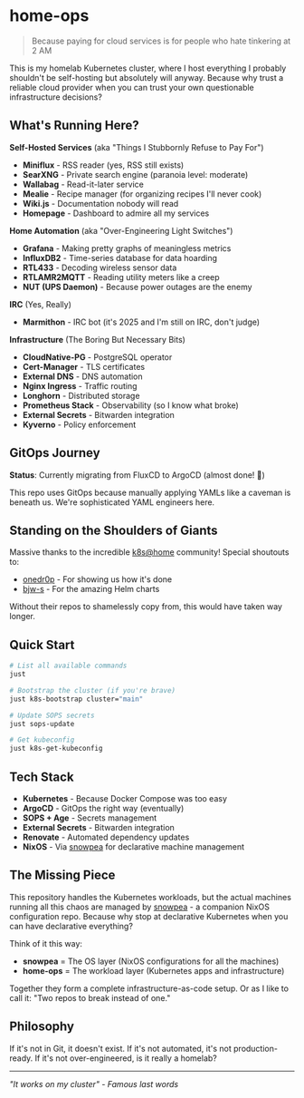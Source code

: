 # home-ops

> Because paying for cloud services is for people who hate tinkering at 2 AM

This is my homelab Kubernetes cluster, where I host everything I probably shouldn't be self-hosting but absolutely will anyway. Because why trust a reliable cloud provider when you can trust your own questionable infrastructure decisions?

## What's Running Here?

**Self-Hosted Services** (aka "Things I Stubbornly Refuse to Pay For")
- **Miniflux** - RSS reader (yes, RSS still exists)
- **SearXNG** - Private search engine (paranoia level: moderate)
- **Wallabag** - Read-it-later service
- **Mealie** - Recipe manager (for organizing recipes I'll never cook)
- **Wiki.js** - Documentation nobody will read
- **Homepage** - Dashboard to admire all my services

**Home Automation** (aka "Over-Engineering Light Switches")
- **Grafana** - Making pretty graphs of meaningless metrics
- **InfluxDB2** - Time-series database for data hoarding
- **RTL433** - Decoding wireless sensor data
- **RTLAMR2MQTT** - Reading utility meters like a creep
- **NUT (UPS Daemon)** - Because power outages are the enemy

**IRC** (Yes, Really)
- **Marmithon** - IRC bot (it's 2025 and I'm still on IRC, don't judge)

**Infrastructure** (The Boring But Necessary Bits)
- **CloudNative-PG** - PostgreSQL operator
- **Cert-Manager** - TLS certificates
- **External DNS** - DNS automation
- **Nginx Ingress** - Traffic routing
- **Longhorn** - Distributed storage
- **Prometheus Stack** - Observability (so I know what broke)
- **External Secrets** - Bitwarden integration
- **Kyverno** - Policy enforcement

## GitOps Journey

**Status**: Currently migrating from FluxCD to ArgoCD (almost done! 🎉)

This repo uses GitOps because manually applying YAMLs like a caveman is beneath us. We're sophisticated YAML engineers here.

## Standing on the Shoulders of Giants

Massive thanks to the incredible [k8s@home](https://discord.gg/k8s-at-home) community! Special shoutouts to:
- [onedr0p](https://github.com/onedr0p/) - For showing us how it's done
- [bjw-s](https://github.com/bjw-s-labs/) - For the amazing Helm charts

Without their repos to shamelessly copy from, this would have taken way longer.

## Quick Start

```bash
# List all available commands
just

# Bootstrap the cluster (if you're brave)
just k8s-bootstrap cluster="main"

# Update SOPS secrets
just sops-update

# Get kubeconfig
just k8s-get-kubeconfig
```

## Tech Stack

- **Kubernetes** - Because Docker Compose was too easy
- **ArgoCD** - GitOps the right way (eventually)
- **SOPS + Age** - Secrets management
- **External Secrets** - Bitwarden integration
- **Renovate** - Automated dependency updates
- **NixOS** - Via [snowpea](https://github.com/nrdufour/snowpea) for declarative machine management

## The Missing Piece

This repository handles the Kubernetes workloads, but the actual machines running all this chaos are managed by [snowpea](https://github.com/nrdufour/snowpea) - a companion NixOS configuration repo. Because why stop at declarative Kubernetes when you can have declarative everything?

Think of it this way:
- **snowpea** = The OS layer (NixOS configurations for all the machines)
- **home-ops** = The workload layer (Kubernetes apps and infrastructure)

Together they form a complete infrastructure-as-code setup. Or as I like to call it: "Two repos to break instead of one."

## Philosophy

If it's not in Git, it doesn't exist. If it's not automated, it's not production-ready. If it's not over-engineered, is it really a homelab?

---

*"It works on my cluster" - Famous last words*
